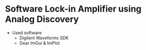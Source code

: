 # Software Lock-in Amplifier using Analog Discovery
- Used software
  - Digilent Waveforms SDK
  - Dear ImGui & ImPlot
